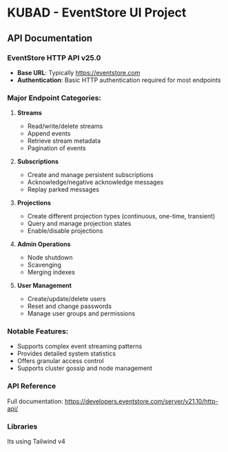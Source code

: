 # KUBAD - EventStore UI Project

## API Documentation

### EventStore HTTP API v25.0
- **Base URL**: Typically https://eventstore.com
- **Authentication**: Basic HTTP authentication required for most endpoints

### Major Endpoint Categories:

1. **Streams**
   - Read/write/delete streams
   - Append events
   - Retrieve stream metadata
   - Pagination of events

2. **Subscriptions**
   - Create and manage persistent subscriptions
   - Acknowledge/negative acknowledge messages
   - Replay parked messages

3. **Projections**
   - Create different projection types (continuous, one-time, transient)
   - Query and manage projection states
   - Enable/disable projections

4. **Admin Operations**
   - Node shutdown
   - Scavenging
   - Merging indexes

5. **User Management**
   - Create/update/delete users
   - Reset and change passwords
   - Manage user groups and permissions

### Notable Features:
- Supports complex event streaming patterns
- Provides detailed system statistics
- Offers granular access control
- Supports cluster gossip and node management

### API Reference
Full documentation: https://developers.eventstore.com/server/v21.10/http-api/

### Libraries
Its using Tailwind v4
